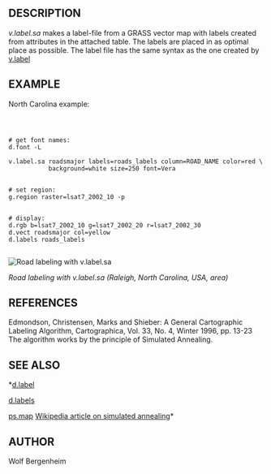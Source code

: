 
## DESCRIPTION

*v.label.sa* makes a label-file from a GRASS vector map
with labels created from attributes in the attached table. The labels are
placed in as optimal place as possible. The label file has the same syntax
as the one created by [v.label](v.label.html)

## EXAMPLE

North Carolina example:

```



# get font names:
d.font -L

v.label.sa roadsmajor labels=roads_labels column=ROAD_NAME color=red \
           background=white size=250 font=Vera


# set region:
g.region raster=lsat7_2002_10 -p


# display:
d.rgb b=lsat7_2002_10 g=lsat7_2002_20 r=lsat7_2002_30
d.vect roadsmajor col=yellow
d.labels roads_labels


```

![Road labeling with v.label.sa](v_label_sa.jpg)

*Road labeling with v.label.sa (Raleigh, North Carolina, USA, area)*

## REFERENCES

Edmondson, Christensen, Marks and Shieber: A General Cartographic
Labeling Algorithm, Cartographica, Vol. 33, No. 4, Winter 1996, pp. 13-23
The algorithm works by the principle of Simulated Annealing.

## SEE ALSO

*[d.label](v.labels.html)

[d.labels](d.labels.html)

[ps.map](ps.map.html)
[Wikipedia article on simulated annealing](https://en.wikipedia.org/wiki/Simulated_Annealing)*

## AUTHOR

Wolf Bergenheim
